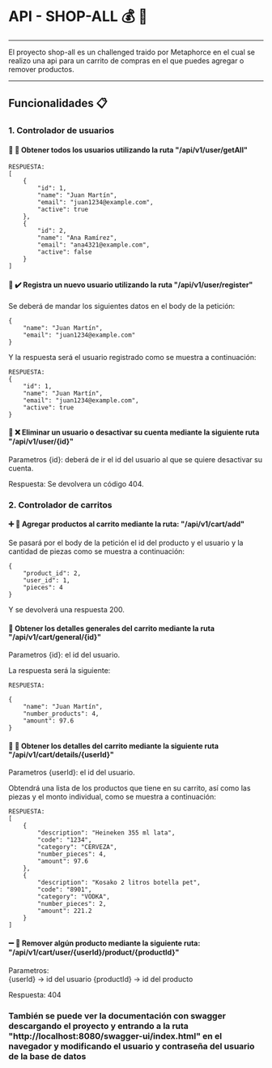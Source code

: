 # API - SHOP-ALL  :moneybag: :convenience_store:
_____

El proyecto shop-all es un challenged traido por Metaphorce en el cual 
se realizo una api para un carrito de compras en el que puedes agregar o 
remover productos.

____

## Funcionalidades :clipboard:

### 1. Controlador de usuarios 

#### :woman: :man: Obtener todos los usuarios utilizando la ruta "/api/v1/user/getAll"
````
RESPUESTA:
[
    {
        "id": 1,
        "name": "Juan Martín",
        "email": "juan1234@example.com",
        "active": true 
    },
    {
        "id": 2,
        "name": "Ana Ramírez",
        "email": "ana4321@example.com",
        "active": false 
    }
]
````

####  :orange_book: :heavy_check_mark: Registra un nuevo usuario utilizando la ruta "/api/v1/user/register"

Se deberá de mandar los siguientes datos en el body de la petición:

````
{
    "name": "Juan Martín",
    "email": "juan1234@example.com"
}
````
Y la respuesta será el usuario registrado como se muestra a continuación:

````
RESPUESTA:
{
    "id": 1,
    "name": "Juan Martín",
    "email": "juan1234@example.com",
    "active": true 
}
````

#### :orange_book: :x: Eliminar un usuario o desactivar su cuenta mediante la siguiente ruta "/api/v1/user/{id}"

Parametros {id}: deberá de ir el id del usuario al que se quiere desactivar su cuenta.

Respuesta: Se devolvera un código 404.

### 2. Controlador de carritos

#### :heavy_plus_sign: :beers: Agregar productos al carrito mediante la ruta: "/api/v1/cart/add"

Se pasará por el body de la petición el id del producto y el usuario y la cantidad de piezas como se muestra a continuación:

````
{
    "product_id": 2,
    "user_id": 1,
    "pieces": 4
}
````

Y se devolverá una respuesta 200.


#### :book: Obtener los detalles generales del carrito mediante la ruta "/api/v1/cart/general/{id}"

Parametros {id}: el id del usuario.

La respuesta será la siguiente:

````
RESPUESTA: 

{
    "name": "Juan Martín",
    "number_products": 4,
    "amount": 97.6
}
````

#### :beers: :wine_glass: Obtener los detalles del carrito mediante la siguiente ruta "/api/v1/cart/details/{userId}"

Parametros {userId}: el id del usuario.

Obtendrá una lista de los productos que tiene en su carrito, así como las piezas y el monto individual, como se muestra a continuación:

````
RESPUESTA:
[
    {
        "description": "Heineken 355 ml lata",
        "code": "1234",
        "category": "CERVEZA",
        "number_pieces": 4,
        "amount": 97.6
    },
    {
        "description": "Kosako 2 litros botella pet",
        "code": "8901",
        "category": "VODKA",
        "number_pieces": 2,
        "amount": 221.2
    }
]
````

#### :heavy_minus_sign: :beer: Remover algún producto mediante la siguiente ruta: "/api/v1/cart/user/{userId}/product/{productId}"

Parametros:  
{userId} -> id del usuario
{productId} -> id del producto

Respuesta: 404

### También se puede ver la documentación con swagger descargando el proyecto y entrando a la ruta "http://localhost:8080/swagger-ui/index.html" en el navegador y modificando el usuario y contraseña del usuario de la base de datos